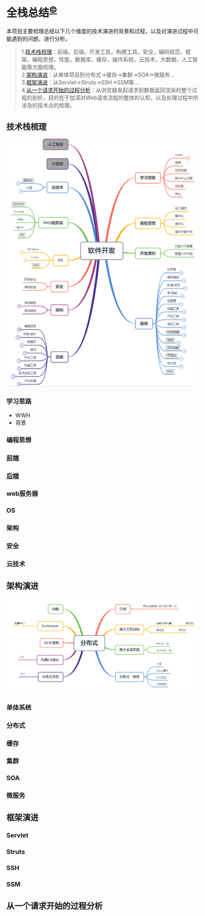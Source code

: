 # 全栈总结<sup>[©](https://github.com/zhangyangbing)</sup>
本项目主要梳理总结以下几个维度的技术演进的背景和过程，以及对演进过程中可能遇到的问题，进行分析。<br/>
>1.[技术栈梳理](#技术栈梳理)：前端，后端，开发工具，构建工具，安全，编码规范，框架，编程思想，性能，数据库，缓存，操作系统，云技术，大数据，人工智能等方面梳理。<br/>
>2.[架构演进](#架构演进)：从单体项目到分布式->缓存->集群->SOA->微服务...<br/>
>3.[框架演进](#框架演进)：从Servlet->Struts->SSH->SSM等...<br/>
>4.[从一个请求开始的过程分析](#从一个请求开始的过程分析)：从浏览器发起请求到数据返回渲染的整个过程的剖析，目的在于加深对Web请求流程的整体的认知，以及处理过程中所涉及的技术点的梳理。<br/>

## 技术栈梳理
![技术栈](.README_images/技术栈.png)

### 学习思路
* WWH
* 背景
### 编程思想
### [前端](1_Stack/11_FrontEnd/README.md)
### [后端](1_Stack/12_BackEnd/README.md)
### web服务器
### OS
### 架构
### 安全
### 云技术

## 架构演进
![分布式](.README_images/分布式.png)

### 单体系统
### 分布式
### 缓存
### 集群
### SOA
### 微服务

## 框架演进

### Servlet
### Struts
### SSH
### SSM

## 从一个请求开始的过程分析
